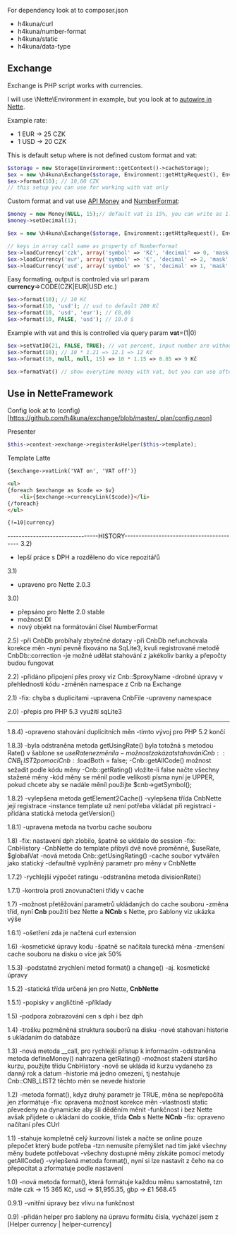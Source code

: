 For dependency look at to composer.json
- h4kuna/curl
- h4kuna/number-format
- h4kuna/static
- h4kuna/data-type

Exchange
-------
Exchange is PHP script works with currencies.

I will use \Nette\Environment in example, but you look at to [autowire in Nette](http://doc.nette.org/en/configuring#toc-setup).

Example rate:
- 1 EUR -> 25 CZK
- 1 USD -> 20 CZK

This is default setup where is not defined custom format and vat:
```php
$storage = new Storage(Environment::getContext()->cacheStorage);
$ex = new \h4kuna\Exchange($storage, Environment::getHttpRequest(), Environment::getSession('exchange'));
$ex->format(10); // 10,00 CZK
// this setup you can use for working with vat only
```

Custom format and vat use [API Money](https://github.com/h4kuna/number-format/blob/master/Money.php) and [NumberFormat](https://github.com/h4kuna/number-format/blob/master/NumberFormat.php):
```php
$money = new Money(NULL, 15);// default vat is 15%, you can write as 1.15, 15, 0.15 recomend as percent 15
$money->setDecimal(1);

$ex = new \h4kuna\Exchange($storage, Environment::getHttpRequest(), Environment::getSession('exchange'), $money);

// keys in array call same as property of NumberFormat
$ex->loadCurrency('czk', array('symbol' => 'Kč', 'decimal' => 0, 'mask' => '1 S')); // first is default
$ex->loadCurrency('eur', array('symbol' => '€', 'decimal' => 2, 'mask' => 'S1'));
$ex->loadCurrency('usd', array('symbol' => '$', 'decimal' => 1, 'mask' => 'S 1', 'point' => '.'));
```

Easy formating, output is controled via url param **currency**=>CODE(CZK|EUR|USD etc.)
```php
$ex->format(10); // 10 Kč
$ex->format(10, 'usd'); // usd to default 200 Kč
$ex->format(10, 'usd', 'eur'); // €8,00
$ex->format(10, FALSE, 'usd'); // 10.0 $
```

Example with vat and this is controlled via query param **vat**=(1|0)
```php
$ex->setVatIO(21, FALSE, TRUE); // vat percent, input number are without vat, output number are with vat
$ex->format(10); // 10 * 1.21 => 12.1 => 12 Kč
$ex->format(10, null, null, 15) => 10 * 1.15 => 8.85 => 9 Kč

$ex->formatVat() // show everytime money with vat, but you can use after format
```

Use in NetteFramework
---------------------
Config
look at to (config)[https://github.com/h4kuna/exchange/blob/master/_plan/config.neon]

Presenter
```php
$this->context->exchange->registerAsHelper($this->template);
```

Template Latte
```html
{$exchange->vatLink('VAT on', 'VAT off')}

<ul>
{foreach $exchange as $code => $v}
    <li>{$exchange->currencyLink($code)}</li>
{/foreach}
</ul>

{!=10|currency}
```



--------------------------------HISTORY-----------------------------------------
3.2)
- lepší práce s DPH a rozděleno do více repozitářů

3.1)
- upraveno pro Nette 2.0.3

3.0)
- přepsáno pro Nette 2.0 stable
- možnost DI
- nový objekt na formátování čísel NumberFormat

2.5)
-při CnbDb probíhaly zbytečné dotazy
-při CnbDb nefunchovala korekce měn
-nyní pevně fixováno na SqLite3, kvuli registrované metodě CnbDb::correction
-je možné udělat stahování z jakékoliv banky a přepočty budou fungovat

2.2)
-přidáno připojení přes proxy viz Cnb::$proxyName
-drobné úpravy v přehlednosti kódu
-změněn namespace z Cnb na Exchange

2.1)
-fix: chyba s duplicitami
-upravena CnbFile
-upraveny namespace

2.0)
-přepis pro PHP 5.3 využití sqLite3

--------------------------------------------------------------------------------

1.8.4)
-opraveno stahování duplicitních měn
-tímto vývoj pro PHP 5.2 končí

1.8.3)
-byla odstraněna metoda getUsingRate() byla totožná s metodou Rate() v šablone se $useRate nezměnila
-možnost zakázat stahování Cnb::CNB_LIST2 pomoci Cnb::$loadBoth = false;
-Cnb::getAllCode() možnost sežadit podle kódu měny
-Cnb::getRating() vložíte-li false načte všechny stažené měny
-kód měny se měnil podle velikosti písma nyní je UPPER, pokud chcete aby se nadále měníl použijte $cnb->getSymbol();

1.8.2)
-vylepšena metoda getElement2Cache()
-vylepšena třída CnbNette její registrace
-instance template už není potřeba vkládat při registraci
-přidána statická metoda getVersion()

1.8.1)
-upravena metoda na tvorbu cache souboru

1.8)
-fix: nastavení dph zlobilo, špatně se ukldalo do session
-fix: CnbHistory
-CnbNette do template přibyli dvě nové proměnné, $useRate, $globalVat
-nová metoda Cnb::getUsingRating()
-cache soubor vytvářen jako statický
-defaultně vyplněný parametr pro měny v CnbNette

1.7.2)
-rychlejší výpočet ratingu
-odstraněna metoda divisionRate()

1.7.1)
-kontrola proti znovunačteni třídy v cache

1.7)
-možnost přetěžování parametrů ukládaných do cache souboru
-změna tříd, nyní **Cnb** použití bez Nette a **NCnb** s Nette, pro šablony viz ukázka výše

1.6.1)
-ošetření zda je načtená curl extension

1.6)
-kosmetické úpravy kodu
-špatně se načítala turecká měna
-zmenšení cache souboru na disku o více jak 50%

1.5.3)
-podstatné zrychlení metod format() a change()
-aj. kosmetické úpravy

1.5.2)
-statická třída určená jen pro Nette, **CnbNette**

1.5.1)
-popisky v angličtině
-příklady

1.5)
-podpora zobrazování cen s dph i bez dph


1.4)
-trošku pozměněná struktura souborů na disku
-nové stahovaní historie s ukládaním do databáze

1.3)
-nová metoda __call, pro rychlejši přístup k informacím
-odstraněna metoda defineMoney() nahrazena getRating()
-možnost stažení staršího kurzu, použijte třídu CnbHistory
-nově se ukláda id kurzu vydaneho za danný rok a datum
-historie má jedno omezení, tj nestahuje Cnb::CNB_LIST2 těchto měn se nevede historie

1.2)
-metoda format(), kdyz druhý parametr je TRUE, měna se nepřepočítá jen zformátuje
-fix: opravena možnost korekce měn
-vlastnosti static převedeny na dynamicke aby šli děděním měnit
-funkčnost i bez Nette avšak přijdete o ukládani do cookie, třída **Cnb** s Nette **NCnb**
-fix: opraveno načítaní přes CUrl

1.1)
-stahuje kompletně celý kurzovní lístek a načte se online pouze přepočet který bude potřeba
-tzn nemusíte přemýšlet nad tím jaké všechny měny budete potřebovat
-všechny dostupné měny získáte pomocí metody getAllCode()
-vylepšená metoda format(), nyní si lze nastavit z čeho na co přepocítat a zformatuje podle nastavení

1.0)
-nová metoda format(), která formátuje každou měnu samostatně, tzn máte czk → 15 365 Kč, usd → $1,955.35, gbp → £1 568.45

0.9.1)
-vnitřní úpravy bez vlivu na funkčnost

0.9)
-přidán helper pro šablony na úpravu formátu čísla, vycházel jsem z [Helper currency | helper-currency]
